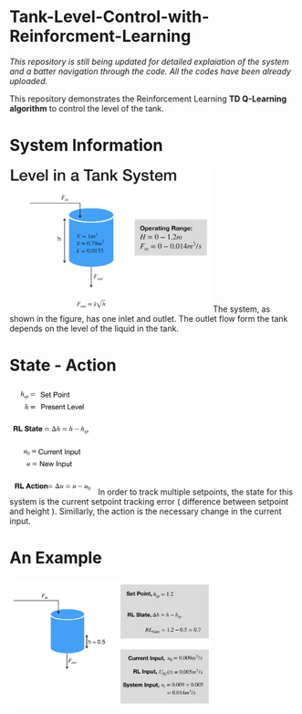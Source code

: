 # Tank-Level-Control-with-Reinforcment-Learning

*This repository is still being updated for detailed explaiation of the system and a batter navigation through the code. All the codes have been already uploaded.*

This repository demonstrates the Reinforcement Learning **TD Q-Learning algorithm** to control the level of the tank.


# System Information
<img src="Assets/system.png" height="70%" width="70%" >
The system, as shown in the figure, has one inlet and outlet. The outlet flow form the tank depends on the level of the liquid in the tank. 

# State - Action
<img src="Assets/state_action.png" height="30%" width="30%" >
In order to track multiple setpoints, the state for this system is the current setpoint tracking error ( difference between setpoint and height ). Simillarly, the action is the necessary change in the current input.

# An Example
<img src="Assets/Example.png" height="70%" width="70%" >
